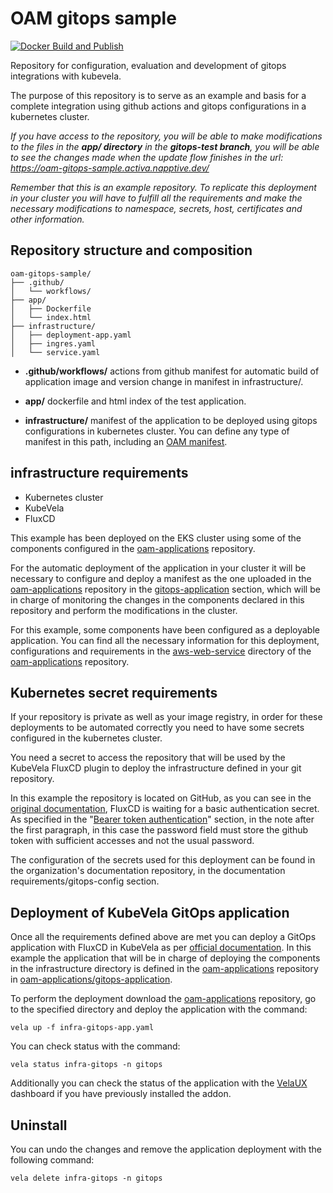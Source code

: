 # OAM gitops sample

[![Docker Build and Publish](https://github.com/activa-prefapp/oam-gitops-sample/actions/workflows/image-app.yml/badge.svg?branch=gitops-test)](https://github.com/activa-prefapp/oam-gitops-sample/actions/workflows/image-app.yml)

Repository for configuration, evaluation and development of gitops integrations with kubevela.

The purpose of this repository is to serve as an example and basis for a complete integration using github actions and gitops configurations in a kubernetes cluster.

_If you have access to the repository, you will be able to make modifications to the files in the __app/ directory__ in the __gitops-test branch__, you will be able to see the changes made when the update flow finishes in the url: https://oam-gitops-sample.activa.napptive.dev/_

_Remember that this is an example repository. To replicate this deployment in your cluster you will have to fulfill all the requirements and make the necessary modifications to namespace, secrets, host, certificates and other information._

## Repository structure and composition

```
oam-gitops-sample/
├── .github/
│   └── workflows/
├── app/
│   ├── Dockerfile
│   └── index.html
├── infrastructure/
│   ├── deployment-app.yaml
│   ├── ingres.yaml
│   └── service.yaml
```
- __.github/workflows/__ actions from github manifest for automatic build of application image and version change in manifest in infrastructure/.

- __app/__ dockerfile and html index of the test application.

- __infrastructure/__ manifest of the application to be deployed using gitops configurations in kubernetes cluster. You can define any type of manifest in this path, including an [OAM manifest](https://kubevela.io/docs/quick-start).

## infrastructure requirements

- Kubernetes cluster
- KubeVela
- FluxCD

This example has been deployed on the EKS cluster using some of the components configured in the [oam-applications](https://github.com/activa-prefapp/oam-applications) repository.  

For the automatic deployment of the application in your cluster it will be necessary to configure and deploy a manifest as the one uploaded in the [oam-applications](https://github.com/activa-prefapp/oam-applications) repository in the [gitops-application](https://github.com/activa-prefapp/oam-applications/tree/main/gitops-application) section, which will be in charge of monitoring the changes in the components declared in this repository and perform the modifications in the cluster.

For this example, some components have been configured as a deployable application. You can find all the necessary information for this deployment, configurations and requirements in the [aws-web-service](https://github.com/activa-prefapp/oam-applications/tree/main/applications/aws-web-service) directory of the [oam-applications](https://github.com/activa-prefapp/oam-applications) repository.


## Kubernetes secret requirements

If your repository is private as well as your image registry, in order for these deployments to be automated correctly you need to have some secrets configured in the kubernetes cluster.

You need a secret to access the repository that will be used by the KubeVela FluxCD plugin to deploy the infrastructure defined in your git repository.

In this example the repository is located on GitHub, as you can see in the [original documentation](https://fluxcd.io/flux/components/source/gitrepositories/#basic-access-authentication), FluxCD is waiting for a basic authentication secret. As specified in the "[Bearer token authentication](https://fluxcd.io/flux/components/source/gitrepositories/#bearer-token-authentication)" section, in the note after the first paragraph, in this case the password field must store the github token with sufficient accesses and not the usual password.

The configuration of the secrets used for this deployment can be found in the organization's documentation repository, in the documentation requirements/gitops-config section.

## Deployment of KubeVela GitOps application

Once all the requirements defined above are met you can deploy a GitOps application with FluxCD in KubeVela as per [official documentation](https://kubevela.io/docs/end-user/gitops/fluxcd#preparing-the-configuration-repository). In this example the application that will be in charge of deploying the components in the infrastructure directory is defined in the [oam-applications](https://github.com/activa-prefapp/oam-applications) repository in [oam-applications/gitops-application](https://github.com/activa-prefapp/oam-applications/tree/main/gitops-application).

To perform the deployment download the [oam-applications](https://github.com/activa-prefapp/oam-applications) repository, go to the specified directory and deploy the application with the command:

```
vela up -f infra-gitops-app.yaml
```

You can check status with the command:

```
vela status infra-gitops -n gitops
```

Additionally you can check the status of the application with the [VelaUX](https://kubevela.io/docs/installation/standalone#3-install-velaux) dashboard if you have previously installed the addon.

## Uninstall

You can undo the changes and remove the application deployment with the following command:

```
vela delete infra-gitops -n gitops
```